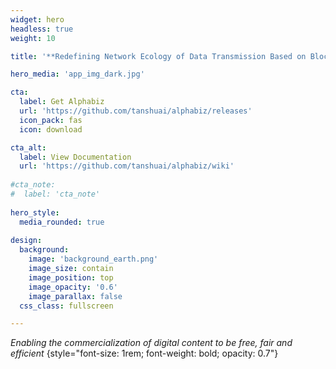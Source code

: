 ```yaml
---
widget: hero
headless: true
weight: 10

title: '**Redefining Network Ecology of Data Transmission Based on Blockchain**'

hero_media: 'app_img_dark.jpg'

cta:
  label: Get Alphabiz
  url: 'https://github.com/tanshuai/alphabiz/releases'
  icon_pack: fas
  icon: download

cta_alt:
  label: View Documentation
  url: 'https://github.com/tanshuai/alphabiz/wiki'
  
#cta_note: 
#  label: 'cta_note'
  
hero_style:
  media_rounded: true
  
design:
  background:
    image: 'background_earth.png'
    image_size: contain
    image_position: top
    image_opacity: '0.6'
    image_parallax: false
  css_class: fullscreen

---
```


_Enabling the commercialization of digital content to be free, fair and efficient_
{style="font-size: 1rem; font-weight: bold; opacity: 0.7"}
